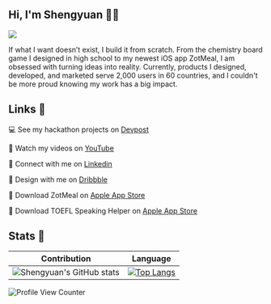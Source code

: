 ## Hi, I'm Shengyuan 👋🏻

<img src="https://i.imgur.com/wM5s3r0.png" />

If what I want doesn’t exist, I build it from scratch. From the chemistry board game I designed in high school to my newest iOS app ZotMeal, I am obsessed with turning ideas into reality. Currently, products I designed, developed, and marketed serve 2,000 users in 60 countries, and I couldn't be more proud knowing my work has a big impact.

## Links 🔗
💻 See my hackathon projects on [Devpost](https://devpost.com/shengyuan-lu)

🎥 Watch my videos on [YouTube](https://www.youtube.com/ShengyuanLu)

💼 Connect with me on [Linkedin](http://www.linkedin.com/in/shengyuan-lu)

🎨 Design with me on [Dribbble](https://dribbble.com/shengyuan-lu)

📱 Download ZotMeal on [Apple App Store](https://apps.apple.com/us/app/zotmeal/id1551606266)

📱 Download TOEFL Speaking Helper on [Apple App Store](https://apps.apple.com/us/app/toefl-speaking-helper/id1547083580)

## Stats 💯

Contribution | Language
--- | --- 
![Shengyuan's GitHub stats](https://github-readme-stats.vercel.app/api?username=shengyuan-lu) | [![Top Langs](https://github-readme-stats.vercel.app/api/top-langs/?username=shengyuan-lu&layout=compact)](https://github.com/anuraghazra/github-readme-stats)



![Profile View Counter](https://komarev.com/ghpvc/?username=shengyuan-lu)
